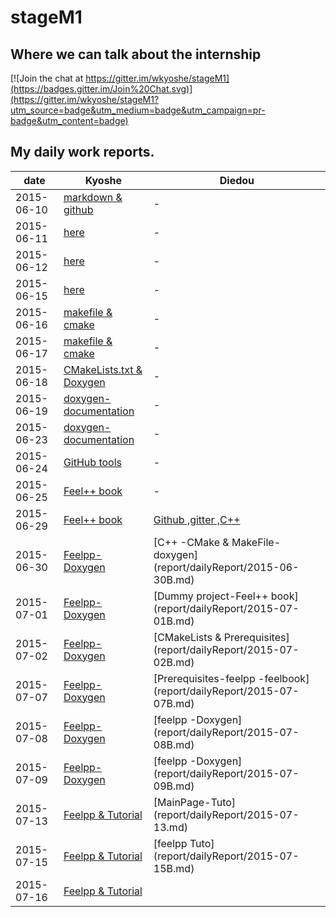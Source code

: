 # stageM1

## Where we can talk about the internship
[![Join the chat at https://gitter.im/wkyoshe/stageM1](https://badges.gitter.im/Join%20Chat.svg)](https://gitter.im/wkyoshe/stageM1?utm_source=badge&utm_medium=badge&utm_campaign=pr-badge&utm_content=badge)

## My daily work reports.
| date | Kyoshe | Diedou |
| --- | --- | --- |
|2015-06-10 | [markdown & github](report/dailyReport/2015-06-10.md) | - |
|2015-06-11 |[here](report/dailyReport/2015-06-11.md) | - |
|2015-06-12 |[here](report/dailyReport/2015-06-12.md) | - |
|2015-06-15 |[here](report/dailyReport/2015-06-15.md) | - |
|2015-06-16 |[makefile  & cmake ](repor/dailyReportt/2015-06-16.md) | - |
|2015-06-17 |[makefile  & cmake ](report/dailyReport/2015-06-17.md) | - |
|2015-06-18 |[CMakeLists.txt & Doxygen ](report/dailyReport/2015-06-18.md) | - |
|2015-06-19 |[doxygen-documentation ](report/dailyReport/2015-06-19.md) | - |
|2015-06-23 |[doxygen-documentation ](report/dailyReport/2015-06-23.md) | - |
|2015-06-24 |[GitHub tools ](report/dailyReport/2015-06-24.md) | - |
|2015-06-25 |[Feel++ book ](report/dailyReport/2015-06-25.md) | - |
|2015-06-29 |[Feel++ book ](report/dailyReport/2015-06-29.md) | [Github ,gitter ,C++](report/dailyReport/2015-06-29B.md)|
|2015-06-30 | [Feelpp-Doxygen ](report/dailyReport/2015-06-30.md) | [C++ -CMake & MakeFile-doxygen] (report/dailyReport/2015-06-30B.md)|
|2015-07-01 | [Feelpp-Doxygen](report/dailyReport/2015-07-01.md) | [Dummy project-Feel++ book] (report/dailyReport/2015-07-01B.md) |
|2015-07-02 |[Feelpp-Doxygen](report/dailyReport/2015-07-02.md) | [CMakeLists & Prerequisites] (report/dailyReport/2015-07-02B.md) |
|2015-07-07 |[Feelpp-Doxygen](report/dailyReport/2015-07-07.md) | [Prerequisites-feelpp -feelbook] (report/dailyReport/2015-07-07B.md) |
|2015-07-08 |[Feelpp-Doxygen](report/dailyReport/2015-07-08.md)  | [feelpp -Doxygen] (report/dailyReport/2015-07-08B.md) |
|2015-07-09|[Feelpp-Doxygen](report/dailyReport/2015-07-09.md) | [feelpp -Doxygen] (report/dailyReport/2015-07-09B.md)
|2015-07-13|[Feelpp & Tutorial](report/dailyReport/2015-07-13b.md) | [MainPage-Tuto] (report/dailyReport/2015-07-13.md)|
|2015-07-15|[Feelpp & Tutorial](report/dailyReport/2015-07-15.md)| [feelpp Tuto] (report/dailyReport/2015-07-15B.md)|
|2015-07-16|[Feelpp & Tutorial](report/dailyReport/2015-07-16.md)||
